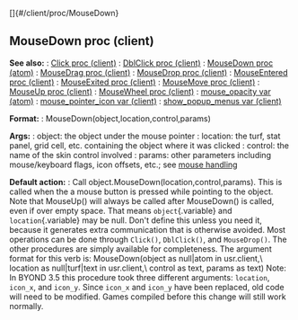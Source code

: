 []{#/client/proc/MouseDown}
  ## MouseDown proc (client)
  **See also:**
  :   [Click proc (client)](ref/client/proc/Click)
  :   [DblClick proc (client)](ref/client/proc/DblClick)
  :   [MouseDown proc (atom)](ref/atom/proc/MouseDown)
  :   [MouseDrag proc (client)](ref/client/proc/MouseDrag)
  :   [MouseDrop proc (client)](ref/client/proc/MouseDrop)
  :   [MouseEntered proc (client)](ref/client/proc/MouseEntered)
  :   [MouseExited proc (client)](ref/client/proc/MouseExited)
  :   [MouseMove proc (client)](ref/client/proc/MouseMove)
  :   [MouseUp proc (client)](ref/client/proc/MouseUp)
  :   [MouseWheel proc (client)](ref/client/proc/MouseWheel)
  :   [mouse_opacity var (atom)](ref/atom/var/mouse_opacity)
  :   [mouse_pointer_icon var (client)](ref/client/var/mouse_pointer_icon)
  :   [show_popup_menus var (client)](ref/client/var/show_popup_menus)
  <!-- -->
  **Format:**
  :   MouseDown(object,location,control,params)
  <!-- -->
  **Args:**
  :   object: the object under the mouse pointer
  :   location: the turf, stat panel, grid cell, etc. containing the
      object where it was clicked
  :   control: the name of the skin control involved
  :   params: other parameters including mouse/keyboard flags, icon
      offsets, etc.; see [mouse handling](ref/DM/mouse)
  <!-- -->
  **Default action:**
  :   Call object.MouseDown(location,control,params).
  This is called when the a mouse button is pressed while pointing to the
  object. Note that MouseUp() will always be called after MouseDown() is
  called, even if over empty space. That means `object`{.variable} and
  `location`{.variable} may be null.
  Don\'t define this unless you need it, because it generates extra
  communication that is otherwise avoided. Most operations can be done
  through `Click()`, `DblClick()`, and `MouseDrop()`. The other procedures
  are simply available for completeness.
  The argument format for this verb is: MouseDown(object as null\|atom in
  usr.client,\\ location as null\|turf\|text in usr.client,\\ control as
  text, params as text)
  Note: In BYOND 3.5 this procedure took three different arguments:
  `location`, `icon_x`, and `icon_y`. Since `icon_x` and `icon_y` have
  been replaced, old code will need to be modified. Games compiled before
  this change will still work normally.
